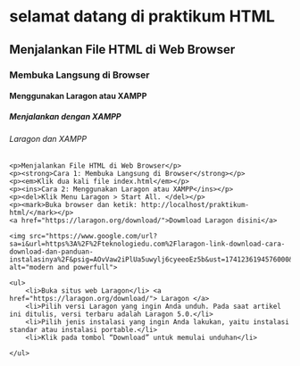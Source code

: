 <!DOCTYPE html>

<html>

<head>
    <title>praktikum - html</title>
</head>

<body>
    <h1>selamat datang di praktikum HTML</h1>
    <h2>Menjalankan File HTML di Web Browser </h2>
    <h3>Membuka Langsung di Browser</h3>
    <H4>Menggunakan Laragon atau XAMPP</H4>
    <H5>Menjalankan dengan XAMPP</H5>
    <h6>Laragon dan XAMPP</h6>

    <p>Menjalankan File HTML di Web Browser</p>
    <p><strong>Cara 1: Membuka Langsung di Browser</strong></p> 
    <p><em>Klik dua kali file index.html</em></p> 
    <p><ins>Cara 2: Menggunakan Laragon atau XAMPP</ins></p>
    <p><del>Klik Menu Laragon > Start All. </del></p> 
    <p><mark>Buka browser dan ketik: http://localhost/praktikum-html/</mark></p> 
    <a href="https://laragon.org/download/">Dowmload Laragon disini</a> 

    <img src="https://www.google.com/url?sa=i&url=https%3A%2F%2Fteknologiedu.com%2Flaragon-link-download-cara-download-dan-panduan-instalasinya%2F&psig=AOvVaw2iPlUa5uwylj6cyeeoEz5b&ust=1741236194576000&source=images&cd=vfe&opi=89978449&ved=0CBQQjRxqFwoTCJD1zsCQ8osDFQAAAAAdAAAAABAE" alt="modern and powerfull">

    <ul>
        <li>Buka situs web Laragon</li> <a href="https://laragon.org/download/"> Laragon </a>
        <li>Pilih versi Laragon yang ingin Anda unduh. Pada saat artikel ini ditulis, versi terbaru adalah Laragon 5.0.</li>
        <li>Pilih jenis instalasi yang ingin Anda lakukan, yaitu instalasi standar atau instalasi portable.</li>
        <li>Klik pada tombol “Download” untuk memulai unduhan</li>

    </ul>

</body>
</html>
